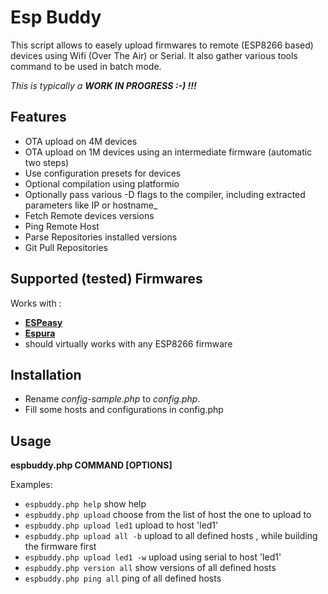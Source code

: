 # Esp Buddy 

This script allows to easely upload firmwares to remote (ESP8266 based) devices using Wifi (Over The Air) or Serial. 
It also gather various tools command to be used in batch mode.

_This is typically a **WORK IN PROGRESS :-) !!!**_


## Features
 - OTA upload on 4M devices
 - OTA upload on 1M devices using an intermediate firmware (automatic two steps)
 - Use configuration presets for devices
 - Optional compilation using platformio
 - Optionally pass various -D flags to the compiler, including extracted parameters like IP or hostname_
 - Fetch Remote devices versions
 - Ping Remote Host
 - Parse Repositories installed versions
 - Git Pull Repositories
 
## Supported (tested) Firmwares
Works with :
- [**ESPeasy**](https://github.com/letscontrolit/ESPEasy/)
- [**Espura**](https://github.com/xoseperez/espurna)
- should virtually works with any ESP8266 firmware

## Installation
- Rename _config-sample.php_ to _config.php_.
- Fill some hosts and configurations in config.php

## Usage

**espbuddy.php COMMAND [OPTIONS]**

Examples:
- `espbuddy.php help` show help
- `espbuddy.php upload` choose from the list of host the one to upload to
- `espbuddy.php upload led1` upload to host 'led1'
- `espbuddy.php upload all -b` upload to all defined hosts , while building the firmware first 
- `espbuddy.php upload led1 -w` upload using serial to host 'led1'
- `espbuddy.php version all` show versions of all defined hosts
- `espbuddy.php ping all` ping of all defined hosts

